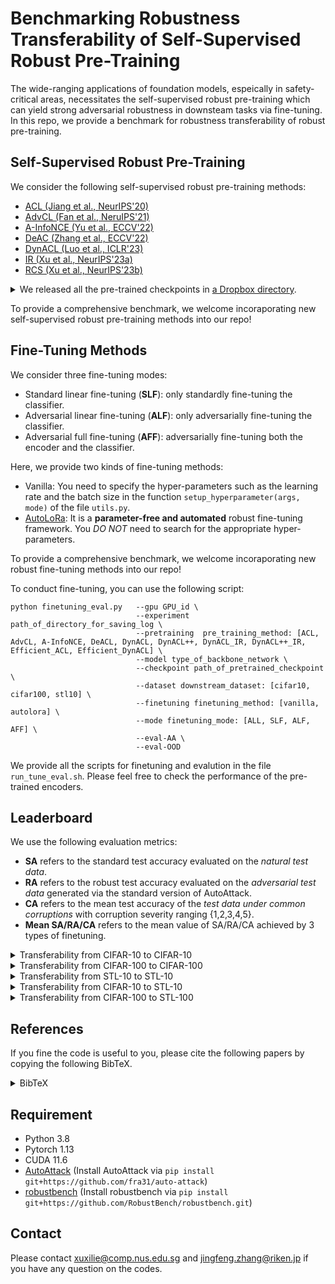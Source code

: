 # Benchmarking Robustness Transferability of Self-Supervised Robust Pre-Training

The wide-ranging applications of foundation models, espeically in safety-critical areas, necessitates the self-supervised robust pre-training which can yield strong adversarial robustness in downsteam tasks via fine-tuning.
In this repo, we provide a benchmark for robustness transferability of robust pre-training.


## Self-Supervised Robust Pre-Training

We consider the following self-supervised robust pre-training methods: 
- [ACL (Jiang et al., NeurIPS'20)](https://github.com/VITA-Group/Adversarial-Contrastive-Learning)
- [AdvCL (Fan et al., NeruIPS'21)](https://github.com/LijieFan/AdvCL)
- [A-InfoNCE (Yu et al., ECCV'22)](https://github.com/yqy2001/A-InfoNCE)
- [DeAC (Zhang et al., ECCV'22)](https://github.com/pantheon5100/DeACL/tree/dc0807e0b2b133fec3c9a3ec2dca6f3a2527cb5e)
- [DynACL (Luo et al., ICLR'23)](https://github.com/PKU-ML/DYNACL) 
- [IR (Xu et al., NeurIPS'23a)]()
- [RCS (Xu et al., NeurIPS'23b)]()

<!-- - [RoCL (NeurIPS'20)](https://github.com/Kim-Minseon/RoCL) -->

<details> <summary>We released all the pre-trained checkpoints in <a href='https://www.dropbox.com/sh/h1hkv3lt2f2zvi2/AACp5IWNaMcqrYAu6hr__4yea?dl=0'>a Dropbox directory</a>.</summary> 
<!-- Alternatively, you can copy the address of the ```link``` in the following table and then use ```wget link_address``` to download the specific pre-trained weight. -->

| Pre-trained weights of ResNet-18 encoder | ACL ([Jiang et al., NeurIPS'20](https://proceedings.neurips.cc/paper/2020/hash/ba7e36c43aff315c00ec2b8625e3b719-Abstract.html)) | AdvCL ([Fan et al., NeurIPS'21](https://arxiv.org/abs/2111.01124)) | A-InfoNCE ([Yu et al., ECCV'22](https://arxiv.org/abs/2207.08374#:~:text=Contrastive%20learning%20(CL)%20has%20recently,other%2C%20yields%20better%20adversarial%20robustness)) | DeACL ([Zhang et al., ECCV'22](https://www.ecva.net/papers/eccv_2022/papers_ECCV/papers/136900716.pdf)) | DynACL ([Luo et al., ICLR'23](https://openreview.net/forum?id=0qmwFNJyxCL&noteId=ZXhFXELOcQ)) | DynACL++ ([Luo et al., ICLR'23](https://openreview.net/forum?id=0qmwFNJyxCL&noteId=ZXhFXELOcQ)) | DynACL-IR ([Xu et al., NeurIPS'23a](https://arxiv.org/abs/2305.00374)) | DynACL++-IR ([Xu et al., NeurIPS'23a](https://arxiv.org/abs/2305.00374)) |
|---|---|---|---|---|---|---|---|---|
| CIFAR-10 | [link<sup>*</sup>](https://www.dropbox.com/s/cq8c0a5u06mxnoj/ACL_DS.pt?dl=0) | [link](https://www.dropbox.com/s/fzwg9gcf4ty5oji/AdvCL.pt?dl=0) | [link](https://www.dropbox.com/s/bk8eu96ppcj44sz/AInfoNCE.pt?dl=0) | [link<sup>*</sup>](https://www.dropbox.com/s/wo1qrrnybycunn3/DeACL.pt?dl=0) | [link<sup>*</sup>](https://www.dropbox.com/s/vhxt1hkrtpz2bf9/DynACL.pt?dl=0) | [link<sup>*</sup>](https://www.dropbox.com/s/87fhoyrzh33fwrt/DynACL%2B%2B.pt?dl=0) | [link](https://www.dropbox.com/s/gw2yopl0dp0exhg/DynACL_IR.pt?dl=0) | [link](https://www.dropbox.com/s/3mucajb2shgaega/DynACL%2B%2B_IR.pt?dl=0) |
| CIFAR-100 | [link<sup>*</sup>](https://www.dropbox.com/s/02hhe679zo6c7da/ACL_DS_CIFAR100.pt?dl=0) | [link](https://www.dropbox.com/s/fcf5y77p87447p9/AdvCL_CIFAR100.pt?dl=0) | [link](https://www.dropbox.com/s/f0ruhgov3dbdcae/AInfoNCE_CIFAR100.pt?dl=0) | - | [link<sup>*</sup>](https://www.dropbox.com/s/mabnrcp7zahp6ke/DynACL_CIFAR100.pt?dl=0) | [link<sup>*</sup>](https://www.dropbox.com/s/hcjol6ihj0en2fn/DynACL%2B%2B_CIFAR100.pt?dl=0) | [link](https://www.dropbox.com/s/fyilp077jfwom27/DynACL_IR_CIFAR100.pt?dl=0) | [link](https://www.dropbox.com/s/8mbsjwwqqtrvzw4/DynACL%2B%2B_IR_CIFAR100.pt?dl=0) |
| STL10 | [link](https://www.dropbox.com/s/6jenhn0bpe5ifle/ACL_DS_STL10.pt?dl=0) | - | - | - | [link<sup>*</sup>](https://www.dropbox.com/s/ydd6lbracw73019/DynACL_STL10.pt?dl=0) | [link<sup>*</sup>](https://www.dropbox.com/s/gjxlu7woupqjmr2/DynACL%2B%2B_STL10.pt?dl=0) | [link](https://www.dropbox.com/s/78bm6mlqr3xci19/DynACL_IR_STL10.pt?dl=0) | [link](https://www.dropbox.com/s/ktja3i5mmbjm4dw/DynACL%2B%2B_IR_STL10.pt?dl=0) |

**Acknowledgements**: The superscript ```*``` denotes that the pre-trained encoders haved been provided in their GitHub and we copied them into our Dropbox directory; otherwise, the encoders were pre-trained by us.
</details> 


To provide a comprehensive benchmark, we welcome incoraporating new self-supervised robust pre-training methods into our repo!

<!-- (https://www.dropbox.com/sh/h1hkv3lt2f2zvi2/AACp5IWNaMcqrYAu6hr__4yea?dl=0) -->





<!-- In the directory of ```ACL_Methods```, we provide the official codes of [IR (NeurIPS'23)]() and  -->

<!-- we cloned the pre-training code of  You can follow the script in their corresponding ```readme.md``` to conduct robust pre-training. -->

## Fine-Tuning Methods
We consider three fine-tuning modes:
- Standard linear fine-tuning (**SLF**): only standardly fine-tuning the classifier.
- Adversarial linear fine-tuning (**ALF**): only adversarially fine-tuning the classifier.
- Adversarial full fine-tuning (**AFF**): adversarially fine-tuning both the encoder and the classifier.

Here, we provide two kinds of fine-tuning methods:
- Vanilla: You need to specify the hyper-parameters such as the learning rate and the batch size in the function ```setup_hyperparameter(args, mode)``` of the file ```utils.py```.
- [AutoLoRa](): It is a **parameter-free and automated** robust fine-tuning framework. You *DO NOT* need to search for the appropriate hyper-parameters.

To provide a comprehensive benchmark, we welcome incoraporating new robust fine-tuning methods into our repo!

To conduct fine-tuning, you can use the following script:
```
python finetuning_eval.py   --gpu GPU_id \
                            --experiment path_of_directory_for_saving_log \
                            --pretraining  pre_training_method: [ACL, AdvCL, A-InfoNCE, DeACL, DynACL, DynACL++, DynACL_IR, DynACL++_IR, Efficient_ACL, Efficient_DynACL] \
                            --model type_of_backbone_network \
                            --checkpoint path_of_pretrained_checkpoint \ 
                            --dataset downstream_dataset: [cifar10, cifar100, stl10] \ 
                            --finetuning finetuning_method: [vanilla, autolora] \
                            --mode finetuning_mode: [ALL, SLF, ALF, AFF] \ 
                            --eval-AA \
                            --eval-OOD 
```

We provide all the scripts for finetuning and evalution in the file ```run_tune_eval.sh```. Please feel free to check the performance of the pre-trained encoders.

<!-- If you want to use ```finetuning_eval.py``` to evaluate the performance of your pre-trained weights, you need to first specify the hyper-parameters such as the learning rate and the batch size in the function ```setup_hyperparameter(args, mode)``` of the file ```utils.py``` for your method, and then use the above script to conduct finetuning and evaluation. -->


## Leaderboard
We use the following evaluation metrics:
+ **SA** refers to the standard test accuracy evaluated on the *natural test data*.
+ **RA** refers to the robust test accuracy evaluated on the *adversarial test data* generated via the standard version of AutoAttack.
+ **CA** refers to the mean test accuracy of the *test data under common corruptions* with corruption severity ranging \{1,2,3,4,5\}.
+ **Mean SA/RA/CA** refers to the mean value of SA/RA/CA achieved by 3 types of finetuning.

<details> <summary>Transferability from CIFAR-10 to CIFAR-10</summary>

- <details> <summary>SLF</summary></details>
- <details> <summary>ALF</summary></details>
- <details> <summary>AFF</summary></details>

<!-- <table><thead><tr><th rowspan="2">Rank</th><th rowspan="2">Pre-training</th><th rowspan="2">Reference</th><th rowspan="2">Mean RA</th><th rowspan="2">Mean CA</th><th rowspan="2">Mean SA</th><th colspan="3">SLF</th><th colspan="3">ALF</th><th colspan="3">AFF</th></tr><tr><th>RA</th><th>CA</th><th>SA</th><th>RA</th><th>CA</th><th>SA</th><th>RA</th><th>CA</th><th>SA</th></tr></thead><tbody><tr><td>1</td><td><a href="https://www.dropbox.com/s/rbichiftmu70q6x/DynACL_IR_plus.pt?dl=0">DynACL++-IR</a></td><td><a href="https://arxiv.org/abs/2305.00374">Xu et al., ArXiv'23</a></td><td>48.67</td><td>72.47</td><td>81.24</td><td>46.99</td><td>72.11</td><td>81.80</td><td>48.23</td><td>71.74</td><td>79.56</td><td>50.79</td><td>73.56</td><td>82.36</td></tr><tr><td>2</td><td><a href="https://www.dropbox.com/s/87fhoyrzh33fwrt/DynACL%2B%2B.pt?dl=0">DynACL++</a></td><td><a href="https://openreview.net/forum?id=0qmwFNJyxCL&noteId=ZXhFXELOcQ">Luo et al., ICLR'23</a></td><td>48.29</td><td>71.97</td><td>80.19</td><td>46.54</td><td>71.96</td><td>79.82</td><td>47.98</td><td>70.89</td><td>78.81</td><td>50.34</td><td>73.07</td><td>81.93</td></tr><tr><td>3</td><td><a href="https://www.dropbox.com/s/z1dcfh0tw7u85iw/DynACL_IR.pt?dl=0">DynACL-IR</a></td><td><a href="https://arxiv.org/abs/2305.00374">Xu et al., ArXiv'23</a></td><td>47.36</td><td>71.49</td><td>79.41</td><td>45.27</td><td>70.51</td><td>78.08</td><td>46.14</td><td>69.97</td><td>77.42</td><td>50.68</td><td>74.00</td><td>82.74</td></tr><tr><td>4</td><td><a href="https://www.dropbox.com/s/vhxt1hkrtpz2bf9/DynACL.pt?dl=0">DynACL</a></td><td><a href="https://openreview.net/forum?id=0qmwFNJyxCL&noteId=ZXhFXELOcQ">Luo et al., ICLR'23</a></td><td>47.09</td><td>69.39</td><td>76.75</td><td>45.09</td><td>68.67</td><td>75.41</td><td>45.67</td><td>66.69</td><td>72.97</td><td>50.52</td><td>72.81</td><td>81.86</td></tr><tr><td>5</td><td><a href="https://www.dropbox.com/s/fzwg9gcf4ty5oji/AdvCL.pt?dl=0">AdvCL</a></td><td><a href="https://arxiv.org/abs/2111.01124">Fan et al., NeurIPS'21</a></td><td>45.61</td><td>72.85</td><td>81.80</td><td>43.18</td><td>73.14</td><td>82.36</td><td>44.05</td><td>71.50</td><td>80.04</td><td>49.61</td><td>73.91</td><td>83.00</td></tr><tr><td>6</td><td><a href="https://www.dropbox.com/s/bk8eu96ppcj44sz/AInfoNCE.pt?dl=0">A-InfoNCE</a></td><td><a href="https://arxiv.org/abs/2207.08374#:~:text=Contrastive%20learning%20(CL)%20has%20recently,other%2C%20yields%20better%20adversarial%20robustness">Yu et al., ECCV'22</a></td><td>45.24</td><td>73.17</td><td>82.33</td><td>42.72</td><td>74.09</td><td>83.70</td><td>43.28</td><td>71.61</td><td>80.30</td><td>49.73</td><td>73.80</td><td>82.99</td></tr><tr><td>7</td><td><a href="https://www.dropbox.com/s/wo1qrrnybycunn3/DeACL.pt?dl=0">DeACL</a></td><td><a href="https://www.ecva.net/papers/eccv_2022/papers_ECCV/papers/136900716.pdf">Zhang et al., ECCV'22</a></td><td>43.41</td><td>71.34</td><td>78.65</td><td>43.27</td><td>73.06</td><td>79.94</td><td>41.99</td><td>71.66</td><td>77.71</td><td>44.96</td><td>69.29</td><td>78.29</td></tr><tr><td>8</td><td><a href="https://www.dropbox.com/s/cq8c0a5u06mxnoj/ACL.pt?dl=0">ACL</a></td><td><a href="https://proceedings.neurips.cc/paper/2020/hash/ba7e36c43aff315c00ec2b8625e3b719-Abstract.html">Jiang et al., NeurIPS'20</a></td><td>43.13</td><td>70.59</td><td>78.33</td><td>39.17</td><td>70.72</td><td>78.22</td><td>40.60</td><td>68.56</td><td>75.53</td><td>49.62</td><td>72.50</td><td>81.25</td></tr></tbody></table> -->
</details> 

<details> <summary>Transferability from CIFAR-100 to CIFAR-100</summary>

- <details> <summary>SLF</summary></details>
- <details> <summary>ALF</summary></details>
- <details> <summary>AFF</summary></details>

<!-- <table><thead><tr><th rowspan="2">Rank</th><th rowspan="2">Pre-training</th><th rowspan="2">Reference</th><th rowspan="2">Mean RA</th><th rowspan="2">Mean CA</th><th rowspan="2">Mean SA</th><th colspan="3">SLF</th><th colspan="3">ALF</th><th colspan="3">AFF</th></tr><tr><th>RA</th><th>CA</th><th>SA</th><th>RA</th><th>CA</th><th>SA</th><th>RA</th><th>CA</th><th>SA</th></tr></thead><tbody><tr><td>1</td><td><a href="https://www.dropbox.com/s/6km587v5bfbugks/DynACL_IR_plus_CIFAR100.pt?dl=0">DynACL++-IR</a></td><td><a href="https://arxiv.org/abs/2305.00374">Xu et al., ArXiv'23</a></td><td>23.05</td><td>44.40</td><td>54.53</td><td>20.61</td><td>43.47</td><td>53.93</td><td>22.96</td><td>42.80</td><td>52.09</td><td>25.58</td><td>46.93</td><td>57.57</td></tr><tr><td>2</td><td><a href="https://www.dropbox.com/s/1zd6m5pheh5qc6q/DynACL_IR_CIFAR100.pt?dl=0">DynACL-IR</a></td><td><a href="https://arxiv.org/abs/2305.00374">Xu et al., ArXiv'23</a></td><td>22.54</td><td>42.10</td><td>49.80</td><td>20.13</td><td>41.18</td><td>46.19</td><td>21.53</td><td>37.84</td><td>45.46</td><td>25.97</td><td>47.29</td><td>57.75</td></tr><tr><td>3</td><td><a href="https://www.dropbox.com/s/hcjol6ihj0en2fn/DynACL%2B%2B_CIFAR100.pt?dl=0">DynACL++</a></td><td><a href="https://openreview.net/forum?id=0qmwFNJyxCL&noteId=ZXhFXELOcQ">Luo et al., ICLR'23</a></td><td>22.51</td><td>44.09</td><td>53.13</td><td>20.07</td><td>43.46</td><td>52.16</td><td>22.24</td><td>42.08</td><td>49.92</td><td>25.21</td><td>46.74</td><td>57.30</td></tr><tr><td>4</td><td><a href="https://www.dropbox.com/s/bk8eu96ppcj44sz/AInfoNCE.pt?dl=0">A-InfoNCE</a></td><td><a href="https://arxiv.org/abs/2207.08374#:~:text=Contrastive%20learning%20(CL)%20has%20recently,other%2C%20yields%20better%20adversarial%20robustness">Yu et al., ECCV'22</a></td><td>22.02</td><td>42.27</td><td>51.31</td><td>20.41</td><td>41.43</td><td>50.06</td><td>19.53</td><td>37.02</td><td>44.78</td><td>26.11</td><td>48.35</td><td>59.08</td></tr><tr><td>5</td><td><a href="https://www.dropbox.com/s/vhxt1hkrtpz2bf9/DynACL.pt?dl=0">DynACL</a></td><td><a href="https://openreview.net/forum?id=0qmwFNJyxCL&noteId=ZXhFXELOcQ">Luo et al., ICLR'23</a></td><td>21.62</td><td>41.06</td><td>48.95</td><td>19.30</td><td>38.96</td><td>45.83</td><td>20.69</td><td>37.44</td><td>43.58</td><td>24.88</td><td>46.77</td><td>57.43</td></tr><tr><td>6</td><td><a href="https://www.dropbox.com/s/fzwg9gcf4ty5oji/AdvCL.pt?dl=0">AdvCL</a></td><td><a href="https://arxiv.org/abs/2111.01124">Fan et al., NeurIPS'21</a></td><td>20.85</td><td>39.17</td><td>47.58</td><td>19.10</td><td>36.90</td><td>44.60</td><td>18.19</td><td>33.07</td><td>39.85</td><td>25.26</td><td>47.54</td><td>58.29</td></tr><tr><td>7</td><td><a href="https://www.dropbox.com/s/cq8c0a5u06mxnoj/ACL.pt?dl=0">ACL</a></td><td><a href="https://proceedings.neurips.cc/paper/2020/hash/ba7e36c43aff315c00ec2b8625e3b719-Abstract.html">Jiang et al., NeurIPS'20</a></td><td>20.38</td><td>40.79</td><td>49.02</td><td>17.30</td><td>38.59</td><td>45.82</td><td>19.07</td><td>36.78</td><td>43.49</td><td>24.78</td><td>47.00</td><td>57.74</td></tr></tbody></table> -->
</details>

<details> <summary>Transferability from STL-10 to STL-10</summary>

- <details> <summary>SLF</summary></details>
- <details> <summary>ALF</summary></details>
- <details> <summary>AFF</summary></details>

<!-- <table><thead><tr><th>Rank</th><th>Pre-training</th><th>Reference</th><th>RA</th><th>SA</th></tr></thead><tbody><tr><td>1</td><td><a href="https://www.dropbox.com/s/vmppj5nhk0rylx6/DyACL_IR_plus_STL10.pt?dl=0">DynACL++-IR</a></td><td><a href="https://arxiv.org/abs/2305.00374">Xu et al., ArXiv'23</a></td><td>47.90</td><td>71.44</td></tr><tr><td>2</td><td><a href="https://www.dropbox.com/s/0swf31xq3d1rahn/DynACL_IR_STL10.pt?dl=0">DynACL-IR</a></td><td><a href="https://arxiv.org/abs/2305.00374">Xu et al., ArXiv'23</a></td><td>47.71</td><td>72.25</td></tr><tr><td>3</td><td><a href="https://www.dropbox.com/s/gjxlu7woupqjmr2/DynACL%2B%2B_STL10.pt?dl=0">DynACL++</a></td><td><a href="https://openreview.net/forum?id=0qmwFNJyxCL&noteId=ZXhFXELOcQ">Luo et al., ICLR'23</a></td><td>47.24</td><td>70.91</td></tr><tr><td>4</td><td><a href="https://www.dropbox.com/s/vhxt1hkrtpz2bf9/DynACL.pt?dl=0">DynACL</a></td><td><a href="https://openreview.net/forum?id=0qmwFNJyxCL&noteId=ZXhFXELOcQ">Luo et al., ICLR'23</a></td><td>46.61</td><td>69.56</td></tr><tr><td>5</td><td><a href="https://www.dropbox.com/s/6jenhn0bpe5ifle/ACL_STL10.pt?dl=0">ACL</a></td><td><a href="https://proceedings.neurips.cc/paper/2020/hash/ba7e36c43aff315c00ec2b8625e3b719-Abstract.html">Jiang et al., NeurIPS'20</a></td><td>32.45</td><td>74.72</td></tr></tbody></table> -->
</details>

<details> <summary>Transferability from CIFAR-10 to STL-10</summary>

- <details> <summary>SLF</summary></details>
- <details> <summary>ALF</summary></details>
- <details> <summary>AFF</summary></details>

<!-- <table><thead><tr><th rowspan="2">Rank</th><th rowspan="2">Pre-training</th><th rowspan="2">Reference</th><th rowspan="2">Mean RA</th><th rowspan="2">Mean SA</th><th colspan="2">SLF</th><th colspan="2">ALF</th><th colspan="2">AFF</th></tr><tr><th>RA</th><th>SA</th><th>RA</th><th>SA</th><th>RA</th><th>SA</th></tr></thead><tbody><tr><td>1</td><td><a href="https://www.dropbox.com/s/z1dcfh0tw7u85iw/DynACL_IR.pt?dl=0">DynACL-IR</a></td><td><a href="https://arxiv.org/abs/2305.00374">Xu et al., ArXiv'23</a></td><td>32.31</td><td>61.57</td><td>29.64</td><td>60.84</td><td>31.24</td><td>57.14</td><td>36.06</td><td>66.74</td></tr><tr><td>2</td><td><a href="https://www.dropbox.com/s/vhxt1hkrtpz2bf9/DynACL.pt?dl=0">DynACL</a></td><td><a href="https://openreview.net/forum?id=0qmwFNJyxCL&noteId=ZXhFXELOcQ">Luo et al., ICLR'23</a></td><td>31.34</td><td>55.50</td><td>29.17</td><td>52.41</td><td>29.59</td><td>49.55</td><td>35.25</td><td>64.53</td></tr><tr><td>3</td><td><a href="https://www.dropbox.com/s/fzwg9gcf4ty5oji/AdvCL.pt?dl=0">AdvCL</a></td><td><a href="https://arxiv.org/abs/2111.01124">Fan et al., NeurIPS'21</a></td><td>30.03</td><td>63.22</td><td>28.38</td><td>62.78</td><td>27.88</td><td>58.73</td><td>33.84</td><td>68.14</td></tr><tr><td>4</td><td><a href="https://www.dropbox.com/s/bk8eu96ppcj44sz/AInfoNCE.pt?dl=0">A-InfoNCE</a></td><td><a href="https://arxiv.org/abs/2207.08374#:~:text=Contrastive%20learning%20(CL)%20has%20recently,other%2C%20yields%20better%20adversarial%20robustness">Yu et al., ECCV'22</a></td><td>29.61</td><td>64.87</td><td>27.18</td><td>65.75</td><td>28.16</td><td>60.86</td><td>33.50</td><td>67.99</td></tr><tr><td>5</td><td><a href="https://www.dropbox.com/s/cq8c0a5u06mxnoj/ACL.pt?dl=0">ACL</a></td><td><a href="https://proceedings.neurips.cc/paper/2020/hash/ba7e36c43aff315c00ec2b8625e3b719-Abstract.html">Jiang et al., NeurIPS'20</a></td><td>29.14</td><td>56.57</td><td>27.52</td><td>56.50</td><td>27.24</td><td>51.81</td><td>32.66</td><td>61.41</td></tr><tr><td>6</td><td><a href="https://www.dropbox.com/s/wo1qrrnybycunn3/DeACL.pt?dl=0">DeACL</a></td><td><a href="https://www.ecva.net/papers/eccv_2022/papers_ECCV/papers/136900716.pdf">Zhang et al., ECCV'22</a></td><td>16.13</td><td>41.97</td><td>11.04</td><td>38.49</td><td>12.70</td><td>39.41</td><td>24.66</td><td>48.01</td></tr></tbody></table> -->
</details>

<details> <summary>Transferability from CIFAR-100 to STL-100</summary>

- <details> <summary>SLF</summary></details>
- <details> <summary>ALF</summary></details>
- <details> <summary>AFF</summary></details>

<!-- <table><thead><tr><th rowspan="2">Rank</th><th rowspan="2">Pre-training</th><th rowspan="2">Reference</th><th rowspan="2">Mean RA</th><th rowspan="2">Mean SA</th><th colspan="2">SLF</th><th colspan="2">ALF</th><th colspan="2">AFF</th></tr><tr><th>RA</th><th>SA</th><th>RA</th><th>SA</th><th>RA</th><th>SA</th></tr></thead><tbody><tr><td>1</td><td><a href="https://www.dropbox.com/s/1zd6m5pheh5qc6q/DynACL_IR_CIFAR100.pt?dl=0">DynACL-IR</a></td><td><a href="https://arxiv.org/abs/2305.00374">Xu et al., ArXiv'23</a></td><td>27.32</td><td>53.43</td><td>23.94</td><td>50.55</td><td>26.60</td><td>48.55</td><td>31.42</td><td>61.19</td></tr><tr><td>2</td><td><a href="https://www.dropbox.com/s/vhxt1hkrtpz2bf9/DynACL.pt?dl=0">DynACL</a></td><td><a href="https://openreview.net/forum?id=0qmwFNJyxCL&noteId=ZXhFXELOcQ">Luo et al., ICLR'23</a></td><td>27.06</td><td>50.70</td><td>23.77</td><td>47.54</td><td>26.24</td><td>45.70</td><td>31.17</td><td>58.85</td></tr><tr><td>3</td><td><a href="https://www.dropbox.com/s/cq8c0a5u06mxnoj/ACL.pt?dl=0">ACL</a></td><td><a href="https://proceedings.neurips.cc/paper/2020/hash/ba7e36c43aff315c00ec2b8625e3b719-Abstract.html">Jiang et al., NeurIPS'20</a></td><td>25.02</td><td>49.69</td><td>21.91</td><td>47.59</td><td>24.40</td><td>45.24</td><td>28.76</td><td>56.23</td></tr><tr><td>4</td><td><a href="https://www.dropbox.com/s/bk8eu96ppcj44sz/AInfoNCE.pt?dl=0">A-InfoNCE</a></td><td><a href="https://arxiv.org/abs/2207.08374#:~:text=Contrastive%20learning%20(CL)%20has%20recently,other%2C%20yields%20better%20adversarial%20robustness">Yu et al., ECCV'22</a></td><td>23.24</td><td>54.54</td><td>18.22</td><td>51.14</td><td>20.40</td><td>47.60</td><td>31.10</td><td>64.88</td></tr><tr><td>5</td><td><a href="https://www.dropbox.com/s/fzwg9gcf4ty5oji/AdvCL.pt?dl=0">AdvCL</a></td><td><a href="https://arxiv.org/abs/2111.01124">Fan et al., NeurIPS'21</a></td><td>22.72</td><td>51.86</td><td>18.06</td><td>49.80</td><td>19.60</td><td>44.54</td><td>30.50</td><td>61.24</td></tr></tbody></table> -->
</details>





<!-- 

## STL10 task
 -->


<!-- # Performance Benchmarking Across Datasets -->
<!-- Here, robust pre-training is conducted on CIFAR-10/CIAFR-100. Finetuning and evaluation are conducted on STL10.  -->

<!-- ## From CIFAR-10 to STL10 -->




<!-- ## From CIFAR-100 to STL10 -->



## References
If you fine the code is useful to you, please cite the following papers by copying the following BibTeX.
<details> <summary>BibTeX</summary>

```
@inproceedings{xu2023RCS,
  title={Efficient Adversarial Contrastive Learning via Robustness-Aware Coreset Selection},
  author={Xu, Xilie and Zhang, Jingfeng and Liu, Feng and Sugiyama, Masashi and Kankanhalli, Mohan},
  booktitle={Conference on Neural Information Processing Systems (NeurIPS)},
  year={2023}
}

@inproceedings{xu2023IR,
  title={Enhancing Adversarial Contrastive Learning via Adversarial Invariant Regularization},
  author={Xu, Xilie and Zhang, Jingfeng and Liu, Feng and Sugiyama, Masashi and Kankanhalli, Mohan},
  booktitle={Conference on Neural Information Processing Systems (NeurIPS)},
  year={2023}
}

@inproceedings{luo2023DynACL,
    title = {Rethinking the Effect of Data Augmentation in Adversarial Contrastive Learning},
    author = {Luo, Rundong and Wang, Yifei and Wang, Yisen},
    booktitle = {ICLR},
    year = {2023},
}

@inproceedings{zhang2022DeACL,
  title={Decoupled Adversarial Contrastive Learning for Self-supervised Adversarial Robustness},
  author={Zhang, Chaoning and Zhang, Kang and Zhang, Chenshuang and Niu, Axi and Feng, Jiu and Yoo, Chang D and Kweon, In So},
  booktitle={ECCV 2022},
  pages={725--742},
  year={2022},
  organization={Springer}
}

@inproceedings{yu2022AInfoNCE,
  title={Adversarial Contrastive Learning via Asymmetric InfoNCE},
  author={Yu, Qiying and Lou, Jieming and Zhan, Xianyuan and Li, Qizhang and Zuo, Wangmeng and Liu, Yang and Liu, Jingjing},
  booktitle={European Conference on Computer Vision},
  pages={53--69},
  year={2022},
  organization={Springer}
}

@inproceedings{fan2021AdvCL,
  title={When Does Contrastive Learning Preserve Adversarial Robustness from Pretraining to Finetuning?},
  author={Lijie Fan, Sijia Liu, Pin-Yu Chen, Gaoyuan Zhang and Chuang Gan},
  booktitle={Conference on Neural Information Processing Systems (NeurIPS)},
  year={2021}
}

@article{jiang2020ACL,
    title = {Robust Pre-Training by Adversarial Contrastive Learning},
    author = {Ziyu Jiang and Tianlong Chen and Ting Chen and Zhangyang Wang},
    booktitle = {Advances in Neural Information Processing Systems 34},
    year = {2020}
    }

@inproceedings{kim2020RoCL,
  title={Adversarial Self-Supervised Contrastive Learning},
  author={Minseon Kim and Jihoon Tack and Sung Ju Hwang},
  booktitle = {Advances in Neural Information Processing Systems},
  year={2020}
}
```
</details>

## Requirement
+ Python 3.8
+ Pytorch 1.13
+ CUDA 11.6
+ [AutoAttack](https://github.com/fra31/auto-attack) (Install AutoAttack via ```pip install git+https://github.com/fra31/auto-attack```)
+ [robustbench](https://robustbench.github.io/) (Install robustbench via ```pip install git+https://github.com/RobustBench/robustbench.git```)


<!-- ## Acknowledgements

The pre-training code in the directory of ```ACL_Methods``` are provided by [ACL](https://github.com/VITA-Group/Adversarial-Contrastive-Learning), [RoCL](https://github.com/Kim-Minseon/RoCL), [AdvCL](https://github.com/LijieFan/AdvCL), [A-InfoNCE](https://github.com/yqy2001/A-InfoNCE), [DeACL](https://github.com/pantheon5100/DeACL/tree/dc0807e0b2b133fec3c9a3ec2dca6f3a2527cb5e), and [DynACL](https://github.com/PKU-ML/DYNACL).  -->

## Contact

Please contact xuxilie@comp.nus.edu.sg and jingfeng.zhang@riken.jp if you have any question on the codes.

